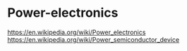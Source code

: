 # Power-electronics
https://en.wikipedia.org/wiki/Power_electronics https://en.wikipedia.org/wiki/Power_semiconductor_device
